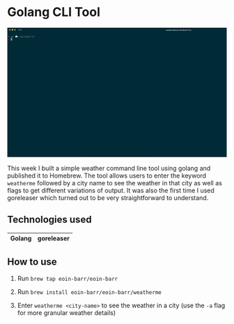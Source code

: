 # Golang CLI Tool

![cli](assets/w12.gif)

This week I built a simple weather command line tool using golang and published it to Homebrew. The tool allows users to enter the keyword `weatherme` followed by a city name to see the weather in that city as well as flags to get different variations of output. It was also the first time I used goreleaser which turned out to be very straightforward to understand.

## Technologies used

| Golang | goreleaser |
| ------ | ---------- |

## How to use

1. Run `brew tap eoin-barr/eoin-barr`

2. Run `brew install eoin-barr/eoin-barr/weatherme`

3. Enter `weatherme <city-name>` to see the weather in a city (use the `-a` flag for more granular weather details)
